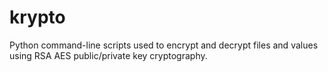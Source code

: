 # krypto
Python command-line scripts used to encrypt and decrypt files and values using RSA AES public/private key cryptography.
